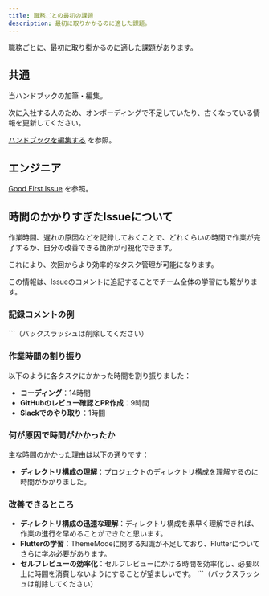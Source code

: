 ```yaml
---
title: 職務ごとの最初の課題
description: 最初に取りかかるのに適した課題。
---
```

職務ごとに、最初に取り掛かるのに適した課題があります。

## 共通

当ハンドブックの加筆・編集。

次に入社する人のため、オンボーディングで不足していたり、古くなっている情報を更新してください。

[ハンドブックを編集する](../handbook) を参照。

## エンジニア

[Good First Issue](/engineering/good-first-issue/) を参照。

## 時間のかかりすぎたIssueについて

作業時間、遅れの原因などを記録しておくことで、どれくらいの時間で作業が完了するか、自分の改善できる箇所が可視化できます。

これにより、次回からより効率的なタスク管理が可能になります。

この情報は、Issueのコメントに追記することでチーム全体の学習にも繋がります。

### 記録コメントの例

\```（バックスラッシュは削除してください）
### 作業時間の割り振り

以下のように各タスクにかかった時間を割り振りました：

- **コーディング**：14時間
- **GitHubのレビュー確認とPR作成**：9時間
- **Slackでのやり取り**：1時間

### 何が原因で時間がかかったか

主な時間のかかった理由は以下の通りです：

- **ディレクトリ構成の理解**：プロジェクトのディレクトリ構成を理解するのに時間がかかりました。

### 改善できるところ

- **ディレクトリ構成の迅速な理解**：ディレクトリ構成を素早く理解できれば、作業の進行を早めることができたと思います。
- **Flutterの学習**：ThemeModeに関する知識が不足しており、Flutterについてさらに学ぶ必要があります。
- **セルフレビューの効率化**：セルフレビューにかける時間を効率化し、必要以上に時間を消費しないようにすることが望ましいです。
\```（バックスラッシュは削除してください）
